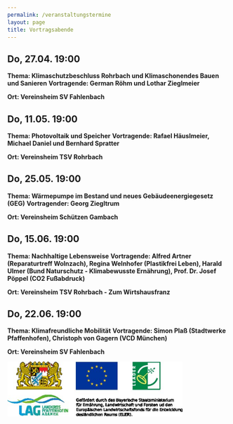 ```yaml
---
permalink: /veranstaltungstermine
layout: page
title: Vortragsabende
---
```


## __Do, 27.04. 19:00__
__Thema: Klimaschutzbeschluss Rohrbach und Klimaschonendes Bauen und Sanieren__
__Vortragende: German Röhm und Lothar Zieglmeier__

__Ort: Vereinsheim SV Fahlenbach__

## __Do, 11.05. 19:00__
__Thema: Photovoltaik und Speicher__
__Vortragende: Rafael Häuslmeier, Michael Daniel und Bernhard Spratter__

__Ort: Vereinsheim TSV Rohrbach__

## __Do, 25.05. 19:00__
__Thema: Wärmepumpe im Bestand und neues Gebäudeenergiegesetz (GEG)__
__Vortragender: Georg Ziegltrum__

__Ort: Vereinsheim Schützen Gambach__

## __Do, 15.06. 19:00__
__Thema: Nachhaltige Lebensweise__
__Vortragende: Alfred Artner (Reparaturtreff Wolnzach), Regina Welnhofer (Plastikfrei Leben), Harald Ulmer (Bund Naturschutz - Klimabewusste Ernährung), Prof. Dr. Josef Pöppel (CO2 Fußabdruck)__

__Ort: Vereinsheim TSV Rohrbach - Zum Wirtshausfranz__

## __Do, 22.06. 19:00__
__Thema: Klimafreundliche Mobilität__
__Vortragende: Simon Plaß (Stadtwerke Pfaffenhofen), Christoph von Gagern (VCD München)__

__Ort: Vereinsheim SV Fahlenbach__


<img src="assets/imgs/LAGFoerderung.jpg" alt="KlimaschutzabendeRohrbachEinladung" width="400"/>
